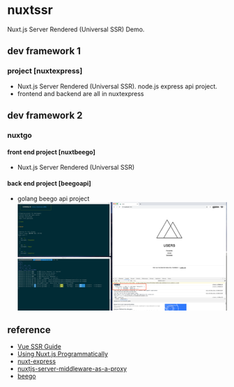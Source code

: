 # nuxtssr 
Nuxt.js Server Rendered (Universal SSR) Demo. 

## dev framework 1 
### project [nuxtexpress]
- Nuxt.js Server Rendered (Universal SSR).  node.js express api project.
- frontend and backend are all in nuxtexpress

## dev framework 2 
### nuxtgo
#### front end project [nuxtbeego]
- Nuxt.js Server Rendered (Universal SSR)
#### back end project [beegoapi]
- golang beego api project
![nuxt beego](https://github.com/royrliu/nuxtssr/blob/master/nuxtbeego.png)

## reference
- [Vue SSR Guide](https://ssr.vuejs.org/#what-is-server-side-rendering-ssr)
- [Using Nuxt.js Programmatically](https://nuxtjs.org/api/nuxt)
- [nuxt-express](https://github.com/nuxt-community/express-template)
- [nuxtjs-server-middleware-as-a-proxy](https://mccallister.io/using-nuxtjs-server-middleware-as-a-proxy-pass)
- [beego](https://beego.me/)

